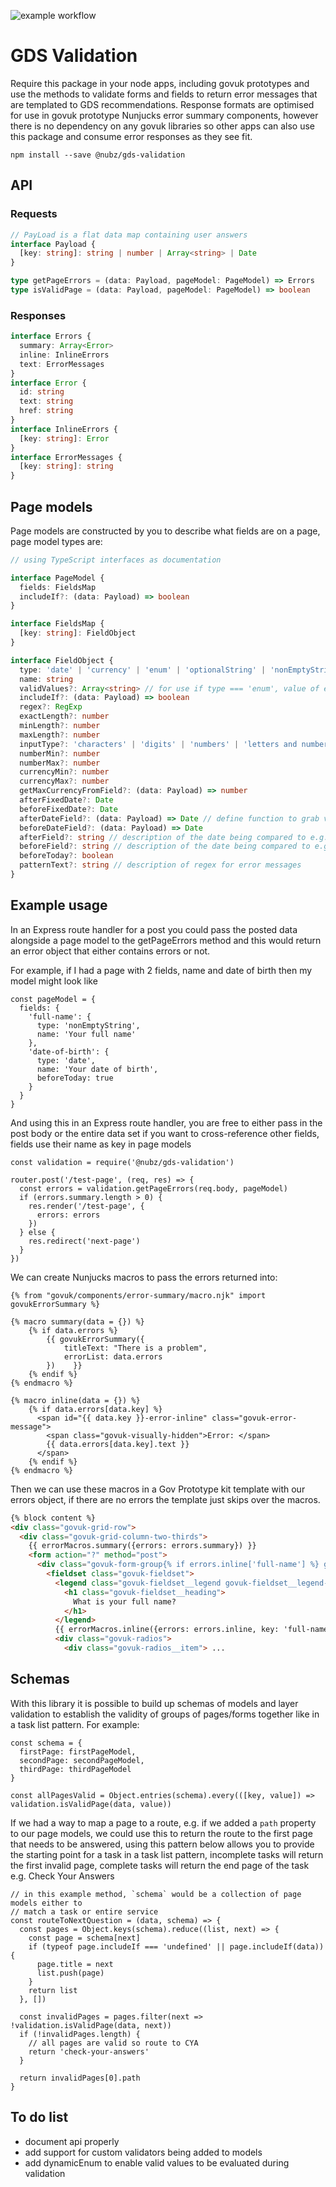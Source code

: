 ![example workflow](https://github.com/nubz/gds-validation/actions/workflows/node.js.yml/badge.svg)

# GDS Validation

Require this package in your node apps, including govuk prototypes and use the methods to validate forms and fields to 
return error messages that are templated to GDS recommendations. Response formats are optimised for use in govuk prototype 
Nunjucks error summary components, however there is no dependency on any govuk libraries so other apps can also use this package and 
consume error responses as they see fit.

```
npm install --save @nubz/gds-validation
```
## API
### Requests
```typescript
// PayLoad is a flat data map containing user answers
interface Payload {
  [key: string]: string | number | Array<string> | Date
}

type getPageErrors = (data: Payload, pageModel: PageModel) => Errors
type isValidPage = (data: Payload, pageModel: PageModel) => boolean
```

### Responses
```typescript
interface Errors {
  summary: Array<Error>
  inline: InlineErrors
  text: ErrorMessages
}
interface Error {
  id: string
  text: string
  href: string
}
interface InlineErrors {
  [key: string]: Error
}
interface ErrorMessages {
  [key: string]: string
}
```

## Page models

Page models are constructed by you to describe what fields are on a page, page model types are:

```typescript
// using TypeScript interfaces as documentation

interface PageModel {
  fields: FieldsMap
  includeIf?: (data: Payload) => boolean
}

interface FieldsMap {
  [key: string]: FieldObject
}

interface FieldObject {
  type: 'date' | 'currency' | 'enum' | 'optionalString' | 'nonEmptyString' | 'number' | 'file' | 'array'
  name: string
  validValues?: Array<string> // for use if type === 'enum', value of enum will be compared to values listed here
  includeIf?: (data: Payload) => boolean
  regex?: RegExp
  exactLength?: number
  minLength?: number
  maxLength?: number
  inputType?: 'characters' | 'digits' | 'numbers' | 'letters and numbers' | 'letters' // any description of permitted keys
  numberMin?: number
  numberMax?: number
  currencyMin?: number
  currencyMax?: number
  getMaxCurrencyFromField?: (data: Payload) => number
  afterFixedDate?: Date
  beforeFixedDate?: Date
  afterDateField?: (data: Payload) => Date // define function to grab value of field e.g. data => data.afterField
  beforeDateField?: (data: Payload) => Date
  afterField?: string // description of the date being compared to e.g. 'Date of birth'
  beforeField?: string // description of the date being compared to e.g. 'Date of death'
  beforeToday?: boolean
  patternText?: string // description of regex for error messages
}
```

## Example usage
In an Express route handler for a post you could pass the posted data alongside a page model to the getPageErrors method
and this would return an error object that either contains errors or not.

For example, if I had a page with 2 fields, name and date of birth then my model might look like
```ecmascript 6
const pageModel = {
  fields: {
    'full-name': {
      type: 'nonEmptyString',
      name: 'Your full name'
    },
    'date-of-birth': {
      type: 'date',
      name: 'Your date of birth',
      beforeToday: true
    }
  }
}
```
And using this in an Express route handler, you are free to either pass in the post body or the entire data set if you 
want to cross-reference other fields, fields use their name as key in page models
```ecmascript 6
const validation = require('@nubz/gds-validation')

router.post('/test-page', (req, res) => {
  const errors = validation.getPageErrors(req.body, pageModel)
  if (errors.summary.length > 0) {
    res.render('/test-page', {
      errors: errors
    })
  } else {
    res.redirect('next-page')
  }
})
```
We can create Nunjucks macros to pass the errors returned into:
```
{% from "govuk/components/error-summary/macro.njk" import govukErrorSummary %}

{% macro summary(data = {}) %}
    {% if data.errors %}
        {{ govukErrorSummary({
            titleText: "There is a problem",
            errorList: data.errors
        })    }}
    {% endif %}
{% endmacro %}

{% macro inline(data = {}) %}
    {% if data.errors[data.key] %}
      <span id="{{ data.key }}-error-inline" class="govuk-error-message">
        <span class="govuk-visually-hidden">Error: </span>
        {{ data.errors[data.key].text }}
      </span>
    {% endif %}
{% endmacro %}
```
Then we can use these macros in a Gov Prototype kit template with our errors object, if there are no errors the template just skips over the macros.
```html
{% block content %}
<div class="govuk-grid-row">
  <div class="govuk-grid-column-two-thirds">
    {{ errorMacros.summary({errors: errors.summary}) }}
    <form action="?" method="post">
      <div class="govuk-form-group{% if errors.inline['full-name'] %} govuk-form-group--error{% endif %}">
        <fieldset class="govuk-fieldset">
          <legend class="govuk-fieldset__legend govuk-fieldset__legend--xl">
            <h1 class="govuk-fieldset__heading">
              What is your full name?
            </h1>
          </legend>
          {{ errorMacros.inline({errors: errors.inline, key: 'full-name'}) }}
          <div class="govuk-radios">
            <div class="govuk-radios__item"> ...
```
## Schemas

With this library it is possible to build up schemas of models and layer validation to establish the validity of groups 
of pages/forms together like in a task list pattern. For example:
```ecmascript 6
const schema = {
  firstPage: firstPageModel,
  secondPage: secondPageModel,
  thirdPage: thirdPageModel
}

const allPagesValid = Object.entries(schema).every(([key, value]) => validation.isValidPage(data, value))
```

If we had a way to map a page to a route, e.g. if we added a `path` property to our page models, we could use this to 
return the route to the first page that needs to be answered, using this
pattern below allows you to provide the starting point for a task in a task list 
pattern, incomplete tasks will return the first invalid page, complete tasks will 
return the end page of the task e.g. Check Your Answers

```ecmascript 6
// in this example method, `schema` would be a collection of page models either to 
// match a task or entire service
const routeToNextQuestion = (data, schema) => {
  const pages = Object.keys(schema).reduce((list, next) => {
    const page = schema[next]
    if (typeof page.includeIf === 'undefined' || page.includeIf(data)) {
      page.title = next
      list.push(page)
    }
    return list
  }, [])
  
  const invalidPages = pages.filter(next => !validation.isValidPage(data, next))
  if (!invalidPages.length) {
    // all pages are valid so route to CYA
    return 'check-your-answers'
  }

  return invalidPages[0].path
}
```

## To do list

* document api properly
* add support for custom validators being added to models
* add dynamicEnum to enable valid values to be evaluated during validation
